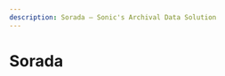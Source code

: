 ```yaml
---
description: Sorada – Sonic's Archival Data Solution
---
```


# Sorada

<figure><img src="../../.gitbook/assets/sorada-cover.png" alt=""><figcaption></figcaption></figure>
